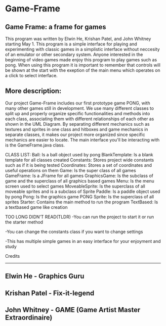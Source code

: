 # Game-Frame
Game Frame: a frame for games
-

This program was written by Elwin He, Krishan Patel, and John Whitney starting May 1.
This program is a simple interface for playing and experimenting with classic games in a simplistic interface without neccesity of an emulator or other secondary system. Anyone interested in the beginning of video games made enjoy this program to play games such as pong. When using this program it is important to remember that controls will be shown at the start with the exeption of the main menu which operates on a click to select interface. 

More description:
-
Our project Game-Frame includes our first prototype game PONG, with many other games still in development.
We use many different classes to split up and properly organize specific functionalities and methods into each class, associating them with different relationships of each other as shown in the UML Diagram. By separating different mechanics such as textures and sprites in one class and hitboxes and game mechanics in separate classes, it makes our project more organized since specific mechanics are easier to locate. The main interface you'll be interacting with is the GameFrame.java class.

CLASS LIST:
Ball: Is a ball object used by pong
BlankTemplate: Is a blank template for all classes created
Constants: Stores project wide constants such as if it is being tested
Coordinates: Stores a set of coordinates and useful operations on them
Game: Is the super class of all games
GameFrame: Is a JFrame for all games
GraphicsGame: Is the subclass of game and the superclass of all graphics based games
Menu: Is the menu screen used to select games
MoveableSprite: Is the superclass of all moveable sprites and is a subclass of Sprite
Paddle: Is a paddle object used by pong
Pong: Is the graphics game PONG
Sprite: Is the superclass of all sprites
Starter: Contains the main method to run the program
TextBased: Is a textbased game like creation



TOO LONG DIDN'T READ(TLDR)
-You can run the project to start it or run the starter method

-You can change the constants class if you want to change settings 

-This has multiple simple games in an easy interface for your enjoyment and study


Credits
________
Elwin He - Graphics Guru
-
Krishan Patel - Fix-it-legend
-
John Whitney - GAME (Game Artist Master Extraordinaire)
-

